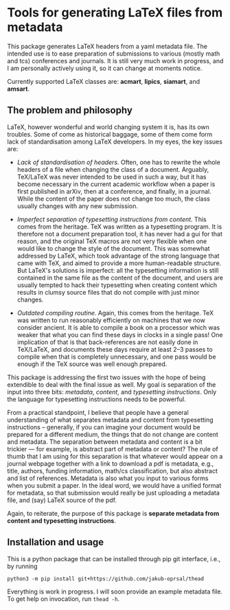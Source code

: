 # Tools for generating LaTeX files from metadata

This package generates LaTeX headers from a yaml metadata file. The intended use is to ease preparation of submissions to various (mostly math and tcs) conferences and journals. It is still very much work in progress, and I am personally actively using it, so it can change at moments notice.

Currently supported LaTeX classes are: **acmart**, **lipics**, **siamart**, and **amsart**.

## The problem and philosophy

LaTeX, however wonderful and world changing system it is, has its own troubles. Some of come as historical baggage, some of them come form lack of standardisation among LaTeX developers. In my eyes, the key issues are:

- *Lack of standardisation of headers.*  Often, one has to rewrite the whole headers of a file when changing the class of a document. Arguably, TeX/LaTeX was never intended to be used in such a way, but it has become necessary in the current academic workflow when a paper is first published in arXiv, then at a conference, and finally, in a journal. While the content of the paper does not change too much, the class usually changes with any new submission.

- *Imperfect separation of typesetting instructions from content.*  This comes from the heritage. TeX was written as a typesetting program. It is therefore not a document preparation tool, it has never had a gui for that reason, and the original TeX macros are not very flexible when one would like to change the style of the document. This was somewhat addressed by LaTeX, which took advantage of the strong language that came with TeX, and aimed to provide a more human-readable structure. But LaTeX's solutions is imperfect: all the typesetting information is still contained in the same file as the content of the document, and users are usually tempted to hack their typesetting when creating content which results in clumsy source files that do not compile with just minor changes.

- *Outdated compiling routine.*  Again, this comes from the heritage. TeX was written to run reasonably efficiently on machines that we now consider ancient. It is able to compile a book on a processor which was weaker that what you can find these days in clocks in a single pass! One implication of that is that back-references are not easily done in TeX/LaTeX, and documents these days require at least 2–3 passes to compile when that is completely unnecessary, and one pass would be enough if the TeX source was well enough prepared.

This package is addressing the first two issues with the hope of being extendible to deal with the final issue as well. My goal is separation of the input into three bits: *metadata*, *content*, and *typesetting instructions*. Only the language for typesetting instructions needs to be powerful.

From a practical standpoint, I believe that people have a general understanding of what separates metadata and content from typesetting instructions – generally, if you can imagine your document would be prepared for a different medium, the things that do not change are content and metadata. The separation between metadata and content is a bit trickier — for example, is abstract part of metadata or content? The rule of thumb that I am using for this separation is that whatever would appear on a journal webpage together with a link to download a pdf is metadata, e.g., title, authors, funding information, math/cs classification, but also abstract and list of references. Metadata is also what you input to various forms when you submit a paper. In the ideal word, we would have a unified format for metadata, so that submission would really be just uploading a metadata file, and (say) LaTeX source of the pdf.

Again, to reiterate, the purpose of this package is **separate metadata from content and typesetting instructions**.


## Installation and usage

This is a python package that can be installed through pip git interface, i.e., by running
```
python3 -m pip install git+https://github.com/jakub-oprsal/thead
```

Everything is work in progress. I will soon provide an example metadata file. To get help on invocation, run `thead -h`.

